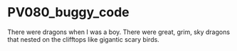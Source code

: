 # PV080_buggy_code
There were dragons when I was a boy.
There were great, grim, sky dragons that nested on the clifftops like gigantic scary birds.